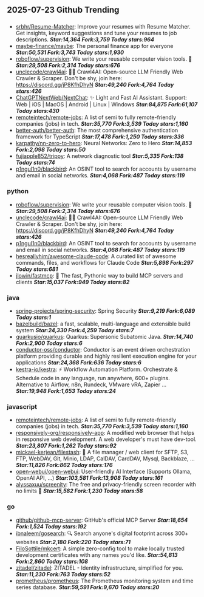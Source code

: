 ## 2025-07-23 Github Trending

### 
* [srbhr/Resume-Matcher](https://github.com/srbhr/Resume-Matcher): Improve your resumes with Resume Matcher. Get insights, keyword suggestions and tune your resumes to job descriptions. ***Star:14,364 Fork:3,759 Today stars:964***
* [maybe-finance/maybe](https://github.com/maybe-finance/maybe): The personal finance app for everyone ***Star:50,531 Fork:3,743 Today stars:1,930***
* [roboflow/supervision](https://github.com/roboflow/supervision): We write your reusable computer vision tools. 💜 ***Star:29,508 Fork:2,314 Today stars:676***
* [unclecode/crawl4ai](https://github.com/unclecode/crawl4ai): 🚀🤖 Crawl4AI: Open-source LLM Friendly Web Crawler & Scraper. Don't be shy, join here: https://discord.gg/jP8KfhDhyN ***Star:49,240 Fork:4,764 Today stars:426***
* [ChatGPTNextWeb/NextChat](https://github.com/ChatGPTNextWeb/NextChat): ✨ Light and Fast AI Assistant. Support: Web | iOS | MacOS | Android | Linux | Windows ***Star:84,875 Fork:61,107 Today stars:430***
* [remoteintech/remote-jobs](https://github.com/remoteintech/remote-jobs): A list of semi to fully remote-friendly companies (jobs) in tech. ***Star:35,770 Fork:3,539 Today stars:1,160***
* [better-auth/better-auth](https://github.com/better-auth/better-auth): The most comprehensive authentication framework for TypeScript ***Star:17,478 Fork:1,250 Today stars:336***
* [karpathy/nn-zero-to-hero](https://github.com/karpathy/nn-zero-to-hero): Neural Networks: Zero to Hero ***Star:14,853 Fork:2,098 Today stars:50***
* [fujiapple852/trippy](https://github.com/fujiapple852/trippy): A network diagnostic tool ***Star:5,335 Fork:138 Today stars:74***
* [p1ngul1n0/blackbird](https://github.com/p1ngul1n0/blackbird): An OSINT tool to search for accounts by username and email in social networks. ***Star:4,068 Fork:487 Today stars:119***

### python
* [roboflow/supervision](https://github.com/roboflow/supervision): We write your reusable computer vision tools. 💜 ***Star:29,508 Fork:2,314 Today stars:676***
* [unclecode/crawl4ai](https://github.com/unclecode/crawl4ai): 🚀🤖 Crawl4AI: Open-source LLM Friendly Web Crawler & Scraper. Don't be shy, join here: https://discord.gg/jP8KfhDhyN ***Star:49,240 Fork:4,764 Today stars:426***
* [p1ngul1n0/blackbird](https://github.com/p1ngul1n0/blackbird): An OSINT tool to search for accounts by username and email in social networks. ***Star:4,068 Fork:487 Today stars:119***
* [hesreallyhim/awesome-claude-code](https://github.com/hesreallyhim/awesome-claude-code): A curated list of awesome commands, files, and workflows for Claude Code ***Star:5,898 Fork:297 Today stars:681***
* [jlowin/fastmcp](https://github.com/jlowin/fastmcp): 🚀 The fast, Pythonic way to build MCP servers and clients ***Star:15,037 Fork:949 Today stars:82***

### java
* [spring-projects/spring-security](https://github.com/spring-projects/spring-security): Spring Security ***Star:9,219 Fork:6,089 Today stars:1***
* [bazelbuild/bazel](https://github.com/bazelbuild/bazel): a fast, scalable, multi-language and extensible build system ***Star:24,330 Fork:4,259 Today stars:7***
* [quarkusio/quarkus](https://github.com/quarkusio/quarkus): Quarkus: Supersonic Subatomic Java. ***Star:14,740 Fork:2,900 Today stars:6***
* [conductor-oss/conductor](https://github.com/conductor-oss/conductor): Conductor is an event driven orchestration platform providing durable and highly resilient execution engine for your applications ***Star:24,368 Fork:636 Today stars:6***
* [kestra-io/kestra](https://github.com/kestra-io/kestra): ⚡ Workflow Automation Platform. Orchestrate & Schedule code in any language, run anywhere, 600+ plugins. Alternative to Airflow, n8n, Rundeck, VMware vRA, Zapier ... ***Star:19,948 Fork:1,653 Today stars:24***

### javascript
* [remoteintech/remote-jobs](https://github.com/remoteintech/remote-jobs): A list of semi to fully remote-friendly companies (jobs) in tech. ***Star:35,770 Fork:3,539 Today stars:1,160***
* [responsively-org/responsively-app](https://github.com/responsively-org/responsively-app): A modified web browser that helps in responsive web development. A web developer's must have dev-tool. ***Star:23,807 Fork:1,262 Today stars:92***
* [mickael-kerjean/filestash](https://github.com/mickael-kerjean/filestash): 📁 A file manager / web client for SFTP, S3, FTP, WebDAV, Git, Minio, LDAP, CalDAV, CardDAV, Mysql, Backblaze, ... ***Star:11,826 Fork:862 Today stars:176***
* [open-webui/open-webui](https://github.com/open-webui/open-webui): User-friendly AI Interface (Supports Ollama, OpenAI API, ...) ***Star:103,581 Fork:13,908 Today stars:161***
* [alyssaxuu/screenity](https://github.com/alyssaxuu/screenity): The free and privacy-friendly screen recorder with no limits 🎥 ***Star:15,582 Fork:1,230 Today stars:58***

### go
* [github/github-mcp-server](https://github.com/github/github-mcp-server): GitHub's official MCP Server ***Star:18,654 Fork:1,524 Today stars:192***
* [ibnaleem/gosearch](https://github.com/ibnaleem/gosearch): 🔍 Search anyone's digital footprint across 300+ websites ***Star:2,180 Fork:220 Today stars:71***
* [FiloSottile/mkcert](https://github.com/FiloSottile/mkcert): A simple zero-config tool to make locally trusted development certificates with any names you'd like. ***Star:54,813 Fork:2,860 Today stars:108***
* [zitadel/zitadel](https://github.com/zitadel/zitadel): ZITADEL - Identity infrastructure, simplified for you. ***Star:11,230 Fork:763 Today stars:52***
* [prometheus/prometheus](https://github.com/prometheus/prometheus): The Prometheus monitoring system and time series database. ***Star:59,591 Fork:9,670 Today stars:20***

